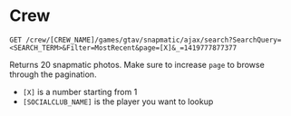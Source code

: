 # Crew

```
GET /crew/[CREW_NAME]/games/gtav/snapmatic/ajax/search?SearchQuery=<SEARCH_TERM>&Filter=MostRecent&page=[X]&_=1419777877377
```

Returns 20 snapmatic photos. Make sure to increase `page` to browse through the pagination. 

* `[X]` is a number starting from 1
* `[SOCIALCLUB_NAME]` is the player you want to lookup
